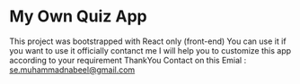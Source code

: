 # My Own Quiz App 

This project was bootstrapped with React only (front-end) 
You can use it if you want to use it officially contanct me I will help you to customize this app according to your requirement ThankYou 
Contact on this Emial : se.muhammadnabeel@gmail.com

